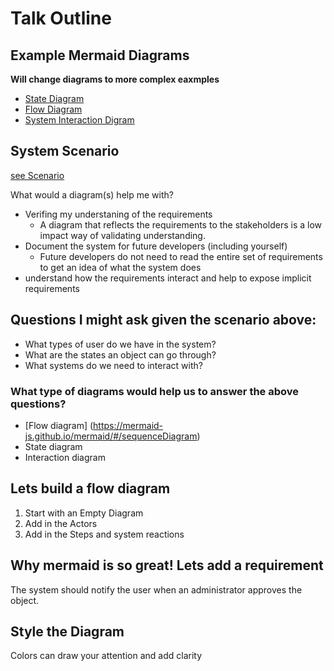 # Talk Outline

## Example Mermaid Diagrams
  **Will change diagrams to more complex eaxmples**
  * [State Diagram](https://mermaid-js.github.io/mermaid/#/stateDiagram)
  * [Flow Diagram](https://mermaid-js.github.io/mermaid/#/sequenceDiagram)
  * [System Interaction Digram](https://mermaid-js.github.io/mermaid/#/flowchart?id=graph)

## System Scenario
  [see Scenario](https://github.com/carolyncole/i_love_mermaid/edit/main/scenario.md)
  
  What would a diagram(s) help me with?
  * Verifing my understaning of the requirements
    * A diagram that reflects the requirements to the stakeholders is a low impact way of validating understanding.
  * Document the system for future developers (including yourself)
    * Future developers do not need to read the entire set of requirements to get an idea of what the system does
  * understand how the requirements interact and help to expose implicit requirements

## Questions I might ask given the scenario above:
  * What types of user do we have in the system?
  * What are the states an object can go through?
  * What systems do we need to interact with?

### What type of diagrams would help us to answer the above questions?
  * [Flow diagram] (https://mermaid-js.github.io/mermaid/#/sequenceDiagram)
  * State diagram
  * Interaction diagram

## Lets build a flow diagram
  1. Start with an Empty Diagram
  1. Add in the Actors
  1. Add in the Steps and system reactions

## Why mermaid is so great!  Lets add a requirement
   The system should notify the user when an administrator approves the object.

## Style the Diagram
  Colors can draw your attention and add clarity
